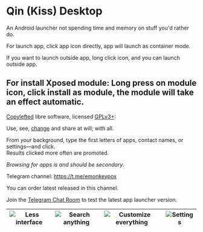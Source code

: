 Qin (Kiss) Desktop
======
An Android launcher not spending time and memory on stuff you'd rather do.

For launch app, click app icon directly, app will launch as container mode.

If you want to launch outside app, long click icon, and you can launch outside app.

## For install Xposed module: Long press on module icon, click install as module, the module will take an effect automatic.

[Copylefted](https://en.wikipedia.org/wiki/Copyleft) libre software, licensed [GPLv3+](https://github.com/Neamar/KISS/blob/master/LICENSE):

Use, see, [change](CONTRIBUTING.md) and share at will; with all.

From _your_ background, type the first letters of apps, contact names, or settings—and click.  
Results clicked more often are promoted.

_Browsing for apps is and should be secondary_.

Telegram channel: https://t.me/emonkeypox

You can order latest released in this channel.

Join the [Telegram Chat Room](https://t.me/emonkeypoxchat) to test the latest app launcher version.

|![Less interface](https://raw.githubusercontent.com/Neamar/KISS/master/fastlane/metadata/android/en-US/images/phoneScreenshots/1.png) | ![Search anything](https://raw.githubusercontent.com/Neamar/KISS/master/fastlane/metadata/android/en-US/images/phoneScreenshots/2.png) | ![Customize everything](https://raw.githubusercontent.com/Neamar/KISS/master/fastlane/metadata/android/en-US/images/phoneScreenshots/3.png) |![Settings](https://raw.githubusercontent.com/Neamar/KISS/master/fastlane/metadata/android/en-US/images/phoneScreenshots/4.png) |
|:-------------------:|:------------------------:|:-----------------:|:-----------------:|

